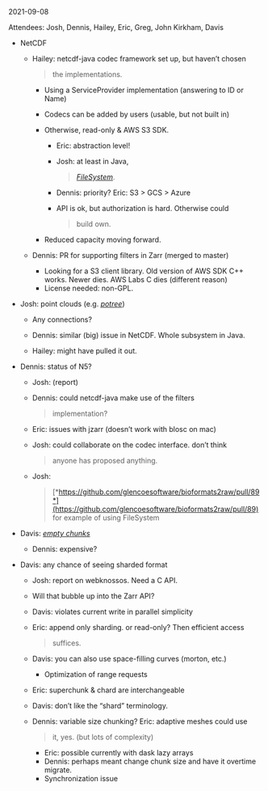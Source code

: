 <span id="anchor-13"></span>​​2021-09-08

Attendees: Josh, Dennis, Hailey, Eric, Greg, John Kirkham, Davis

-   NetCDF

    -   Hailey: netcdf-java codec framework set up, but haven’t chosen
        > the implementations.

        -   Using a ServiceProvider implementation (answering to ID or
            Name)

        -   Codecs can be added by users (usable, but not built in)

        -   Otherwise, read-only & AWS S3 SDK.

            -   Eric: abstraction level!

            -   Josh: at least in Java,
                > [*FileSystem*](https://docs.oracle.com/javase/7/docs/api/java/nio/file/FileSystem.html).

            -   Dennis: priority? Eric: S3 \> GCS \> Azure

            -   API is ok, but authorization is hard. Otherwise could
                > build own.

        -   Reduced capacity moving forward.

    -   Dennis: PR for supporting filters in Zarr (merged to master)

        -   Looking for a S3 client library. Old version of AWS SDK C++
            works. Newer dies. AWS Labs C dies (different reason)
        -   License needed: non-GPL.

-   Josh: point clouds (e.g.
    [*potree*](https://github.com/ghgr/potree/blob/master/docs/file_format.md))

    -   Any connections?

    -   Dennis: similar (big) issue in NetCDF. Whole subsystem in Java.

    -   Hailey: might have pulled it out.

-   Dennis: status of N5?

    -   Josh: (report)

    -   Dennis: could netcdf-java make use of the filters
        > implementation?

    -   Eric: issues with jzarr (doesn’t work with blosc on mac)

    -   Josh: could collaborate on the codec interface. don’t think
        > anyone has proposed anything.

    -   Josh:
        > [*https://github.com/glencoesoftware/bioformats2raw/pull/89*](https://github.com/glencoesoftware/bioformats2raw/pull/89)
        > for example of using FileSystem

-   Davis: [*empty
    chunks*](https://github.com/zarr-developers/zarr-python/pull/738)

    -   Dennis: expensive?

-   Davis: any chance of seeing sharded format

    -   Josh: report on webknossos. Need a C API.

    -   Will that bubble up into the Zarr API?

    -   Davis: violates current write in parallel simplicity

    -   Eric: append only sharding. or read-only? Then efficient access
        > suffices.

    -   Davis: you can also use space-filling curves (morton, etc.)

        -   Optimization of range requests

    -   Eric: superchunk & chard are interchangeable

    -   Davis: don’t like the “shard” terminology.

    -   Dennis: variable size chunking? Eric: adaptive meshes could use
        > it, yes. (but lots of complexity)

        -   Eric: possible currently with dask lazy arrays
        -   Dennis: perhaps meant change chunk size and have it overtime
            migrate.
        -   Synchronization issue

